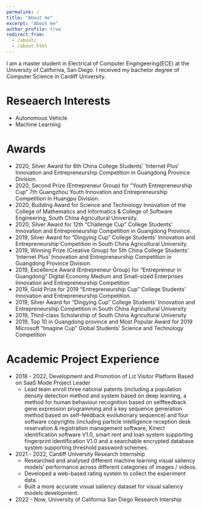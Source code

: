 ```yaml
---
permalink: /
title: "About me"
excerpt: "About me"
author_profile: true
redirect_from: 
  - /about/
  - /about.html
---
```


I am a master student in Electrical of Computer Engingeering(ECE) at the University of California, San Diego. I received my bachelor degree of Computer Science in Cardiff University.

Reseaerch Interests
======
- Autonomous Vehicle 
- Machine Learning

Awards
======
- 2020, Silver Award for 6th China College Students’ ‘Internet Plus’ Innovation and Entrepreneurship
Competition in Guangdong Province Division.
- 2020, Second Prize (Entrepreneur Group) for “Youth Entrepreneurship Cup” 7th Guangzhou Youth
Innovation and Entrepreneurship Competition in Huangpu Division.
- 2020, Budding Award for Science and Technology Innovation of the College of Mathematics and
Informatics & College of Software Engineering, South China Agricultural University.
- 2020, Silver Award for 12th “Challenge Cup” College Students’ Innovation and Entrepreneurship
Competition in Guangdong Province.
- 2019, Silver Award for “Dingying Cup” College Students’ Innovation and Entrepreneurship
Competition in South China Agricultural University.
- 2019, Winning Prize (Creative Group) for 5th China College Students’ ‘Internet Plus’ Innovation and
Entrepreneurship Competition in Guangdong Province Division.
- 2019, Excellence Award (Entrepreneur Group) for “Entrepreneur in Guangdong” Digital Economy
Medium and Small-sized Enterprises Innovation and Entrepreneurship Competition
- 2019, Gold Prize for 2019 “Entrepreneurship Cup” College Students’ Innovation and
Entrepreneurship Competition.
- 2019, Silver Award for “Dingying Cup” College Students’ Innovation and Entrepreneurship
Competition in South China Agricultural University
- 2019, Third-class Scholarship of South China Agricultural University
- 2019, Top 10 in Guangdong province and Most Popular Award for 2019 Microsoft “Imagine Cup”
Global Students’ Science and Technology Competition

Academic Project Experience
======
- 2018 - 2022, Development and Promotion of Liz Visitor Platform Based on SaaS Mode
Project Leader
  - Lead team enroll three national patents (including a population density detection method and
system based on deep learning, a method for human behaviour recognition based on selffeedback
gene expression programming and a key sequence generation method based on
self-feedback evolutionary sequence) and four software copyrights (including particle
intelligence reception desk reservation & registration management software, Kinect
identification software V1.0, smart rent and loan system supporting fingerprint identification
V1.0 and a searchable encrypted database system supporting threshold password schemes. 
- 2021 - 2022, Cardiff University Research Internship
  - Researched and analysed different machine learning visual saliency models’ performance
across different categories of images / videos. 
  - Developed a web-based rating system to collect the experiment data. 
  - Built a more accurate visual saliency dataset for visual saliency models development.
- 2022 - Now, University of California San Diego Research Intership
